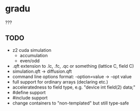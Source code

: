 # gradu
???

## TODO

- z2 cuda simulation
	- accumulation
	- even/odd
- .qft extension to .lc, .fc, .qc or something (lattice C, field C)
- simulation.qft -> diffusion.qft
- command line options format: -option=value -> -opt value
- full support for ordinary arrays (declaring etc.)
- acceleratedness to field type, e.g. "device int field(2) data;"
- #define support
- #include support
- change containers to "non-templated" but still type-safe
